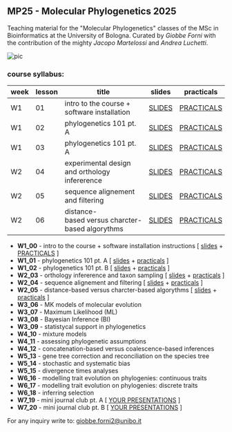 ## MP25 - Molecular Phylogenetics 2025


Teaching material for the "Molecular Phylogenetics" classes of the MSc in Bioinformatics at the University of Bologna. Curated by *Giobbe Forni* with the contribution of the mighty *Jacopo Martelossi* and *Andrea Luchetti*.


![pic](https://github.com/for-giobbe/MP25/blob/main/cover.001.jpeg)


### course syllabus:


| week | lesson | title | slides | practicals |
| ---- | ------ | ----  | -----  | ---------  | 
| W1   | 01     | intro to the course + software installation | [SLIDES](https://github.com/for-giobbe/MP25/blob/main/slides/00.pdf) | [PRACTICALS](https://github.com/for-giobbe/MP25/blob/main/practicals/00.md) |
| W1   | 02     | phylogenetics 101 pt. A | [SLIDES](https://github.com/for-giobbe/MP25/blob/main/slides/01.pdf) | [PRACTICALS](https://github.com/for-giobbe/MP25/blob/main/practicals/01.md) |
| W1   | 03     | phylogenetics 101 pt. A | [SLIDES](https://github.com/for-giobbe/MP25/blob/main/slides/02.pdf) | [PRACTICALS](https://github.com/for-giobbe/MP25/blob/main/practicals/02.md) |
| W2   | 04     | experimental design and orthology infererence | [SLIDES](https://github.com/for-giobbe/MP25/blob/main/slides/03.pdf) | [PRACTICALS](https://github.com/for-giobbe/MP25/blob/main/practicals/03.md) |
| W2   | 05     | sequence alignement and filtering | [SLIDES](https://github.com/for-giobbe/MP25/blob/main/slides/04.pdf) | [PRACTICALS](https://github.com/for-giobbe/MP25/blob/main/practicals/04.md) |
| W2   | 06     | distance-based versus charcter-based algorythms | [SLIDES](https://github.com/for-giobbe/MP25/blob/main/slides/05.pdf) | [PRACTICALS](https://github.com/for-giobbe/MP25/blob/main/practicals/05.md) |

- **W1_00** -  intro to the course + software installation instructions [ [slides](https://github.com/for-giobbe/MP25/blob/main/slides/00.pdf) + [PRACTICALS](https://github.com/for-giobbe/MP25/blob/main/practicals/00.md) ]
- **W1_01** - phylogenetics 101 pt. A [ [slides](https://github.com/for-giobbe/MP25/blob/main/slides/01.pdf) + [practicals](https://github.com/for-giobbe/MP25/blob/main/practicals/01.md) ]
- **W1_02** - phylogenetics 101 pt. B [ [slides](https://github.com/for-giobbe/MP25/blob/main/slides/02.pdf) + [practicals](https://github.com/for-giobbe/MP25/blob/main/practicals/02.md) ]
- **W2_03** - orthology infererence and taxon sampling [ [slides](https://github.com/for-giobbe/MP25/blob/main/slides/03.pdf) + [practicals](https://github.com/for-giobbe/MP25/blob/main/practicals/03.md) ]
- **W2_04** - sequence alignement and filtering [ [slides](https://github.com/for-giobbe/MP25/blob/main/slides/04.pdf) + [practicals](https://github.com/for-giobbe/MP25/blob/main/practicals/04.md) ]
- **W2_05** - distance-based versus charcter-based algorythms [ [slides](https://github.com/for-giobbe/MP25/blob/main/slides/05.pdf) + [practicals](https://github.com/for-giobbe/MP25/blob/main/practicals/05.md) ]
- **W3_06** - MK models of molecular evolution
- **W3_07** - Maximum Likelihood (ML)
- **W3_08** - Bayesian Inference (BI)
- **W3_09** - statistycal support in phylogenetics
- **W4_10** - mixture models
- **W4_11** - assessing phylogenetic assumptions
- **W4_12** - concatenation-based versus coalescence-based inferences
- **W5_13** - gene tree correction and reconciliation on the species tree
- **W5_14** - stochastic and systematic bias
- **W5_15** - divergence times analyses
- **W6_16** - modelling trait evolution on phylogenies: continuous traits
- **W6_17** - modelling trait evolution on phylogenies: discrete traits
- **W6_18** - inferring selection
- **W7_19** - mini journal club pt. A [ [YOUR PRESENTATIONS]() ]
- **W7_20** - mini journal club pt. B [ [YOUR PRESENTATIONS]() ]


For any inquiry write to: giobbe.forni2@unibo.it